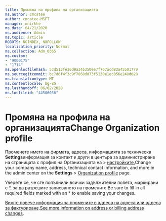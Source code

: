 ```yaml
---
title: Промяна на профила на организацията
ms.author: cmcatee
author: cmcatee-MSFT
manager: mnirkhe
ms.date: 04/21/2020
ms.audience: Admin
ms.topic: article
ROBOTS: NOINDEX, NOFOLLOW
localization_priority: Normal
ms.collection: Adm_O365
ms.custom:
- "9000175"
- "1714"
ms.openlocfilehash: 53d515fe30d9a34b350ee7f767acd83a45501779
ms.sourcegitcommit: bc7d6f4f3c9f7060d073f5130e1ec856e248d020
ms.translationtype: MT
ms.contentlocale: bg-BG
ms.lasthandoff: 06/02/2020
ms.locfileid: "44506036"
---
```

# <a name="change-organization-profile"></a><span data-ttu-id="c46d6-102">Промяна на профила на организацията</span><span class="sxs-lookup"><span data-stu-id="c46d6-102">Change Organization profile</span></span>

<span data-ttu-id="c46d6-103">Променете името на фирмата, адреса, информацията за техническа **Settings**информация за контакт и други в центъра за администриране на страницата с профил на Организацията на  >  [настройките.](https://go.microsoft.com/fwlink/p/?linkid=2067339)</span><span class="sxs-lookup"><span data-stu-id="c46d6-103">Change your company name, address, technical contact information, and more in the admin center on the **Settings** > [Organization profile](https://go.microsoft.com/fwlink/p/?linkid=2067339) page.</span></span>

<span data-ttu-id="c46d6-104">Уверете се, че сте попълнили всички задължителни полета, маркирани с \*, за да разрешите записването на промените.</span><span class="sxs-lookup"><span data-stu-id="c46d6-104">Be sure to fill in all required fields marked with an \* to enable saving your changes.</span></span>

<span data-ttu-id="c46d6-105">[Вижте повече информация за промените в адреса на адреса или адреса за фактуриране](https://docs.microsoft.com/microsoft-365/admin/manage/change-address-contact-and-more).</span><span class="sxs-lookup"><span data-stu-id="c46d6-105">[See more information on address or billing address changes](https://docs.microsoft.com/microsoft-365/admin/manage/change-address-contact-and-more).</span></span>